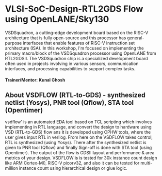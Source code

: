 # VLSI-SoC-Design-RTL2GDS Flow using OpenLANE/Sky130
VSDSquadron, a cutting-edge development board based on the RISC-V architecture that is fully open-source and this processor has general-purpose interfaces that enable features of RISC-V instruction set architecture 
(ISA). In this workshop, I'm  focused on implementing the primary macro/block of the VSDSquadron processor using OpenLANE from RTL2GDSII. The VSDSquadron chip is a specialized development board often used in projects involving in various sensors, communication interfaces, and processing capabilities to support complex tasks.

#### Trainer/Mentor: Kunal Ghosh

## About VSDFLOW (RTL-to-GDS) - synthesized netlist (Yosys), PNR tool (Qflow), STA tool (Opentimer)
vsdflow' is an  automated EDA tool based on TCL scripting which involves implementing in RTL language, and convert the design to hardware using VSD (RTL-to-GDS) flow ans it is developed using OPHW tools, where the user gives input RTL in verilog. From here on the VSDFLOW takes control, RTL is synthesized (using Yosys). There after the synthesized netlist is given to PNR tool (Qflow) and finally Sign-off is done with STA tool (using Opentimer). The output of the flow is GDSII layout and performance & area metrics of your design. VSDFLOW is is tested for 30k instance count design like ARM Cortex-M0, RISC-V picorv32, and also it can be tested for multi-million instance count using hierarchical design or glue logic.
